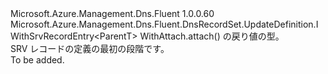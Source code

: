 <Type Name="ISrvRecordSetBlank&lt;ParentT&gt;" FullName="Microsoft.Azure.Management.Dns.Fluent.DnsRecordSet.UpdateDefinition.ISrvRecordSetBlank&lt;ParentT&gt;">
  <TypeSignature Language="C#" Value="public interface ISrvRecordSetBlank&lt;ParentT&gt; : Microsoft.Azure.Management.Dns.Fluent.DnsRecordSet.UpdateDefinition.IWithSrvRecordEntry&lt;ParentT&gt;" />
  <TypeSignature Language="ILAsm" Value=".class public interface auto ansi abstract ISrvRecordSetBlank`1&lt;ParentT&gt; implements class Microsoft.Azure.Management.Dns.Fluent.DnsRecordSet.UpdateDefinition.IWithSrvRecordEntry`1&lt;!ParentT&gt;" />
  <TypeSignature Language="DocId" Value="T:Microsoft.Azure.Management.Dns.Fluent.DnsRecordSet.UpdateDefinition.ISrvRecordSetBlank`1" />
  <TypeSignature Language="VB.NET" Value="Public Interface ISrvRecordSetBlank(Of ParentT)&#xA;Implements IWithSrvRecordEntry(Of ParentT)" />
  <TypeSignature Language="F#" Value="type ISrvRecordSetBlank&lt;'ParentT&gt; = interface&#xA;    interface IWithSrvRecordEntry&lt;'ParentT&gt;" />
  <AssemblyInfo>
    <AssemblyName>Microsoft.Azure.Management.Dns.Fluent</AssemblyName>
    <AssemblyVersion>1.0.0.60</AssemblyVersion>
  </AssemblyInfo>
  <TypeParameters>
    <TypeParameter Name="ParentT" />
  </TypeParameters>
  <Interfaces>
    <Interface>
      <InterfaceName>Microsoft.Azure.Management.Dns.Fluent.DnsRecordSet.UpdateDefinition.IWithSrvRecordEntry&lt;ParentT&gt;</InterfaceName>
    </Interface>
  </Interfaces>
  <Docs>
    <typeparam name="ParentT">WithAttach.attach() の戻り値の型。</typeparam>
    <summary>
            SRV レコードの定義の最初の段階です。
            </summary>
    <remarks>To be added.</remarks>
  </Docs>
  <Members />
</Type>